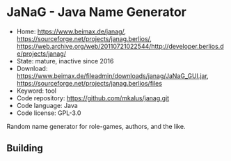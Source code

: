 # JaNaG - Java Name Generator

- Home: https://www.beimax.de/janag/, https://sourceforge.net/projects/janag.berlios/, https://web.archive.org/web/20110721022544/http://developer.berlios.de/projects/janag/
- State: mature, inactive since 2016
- Download: https://www.beimax.de/fileadmin/downloads/janag/JaNaG_GUI.jar, https://sourceforge.net/projects/janag.berlios/files
- Keyword: tool
- Code repository: https://github.com/mkalus/janag.git
- Code language: Java
- Code license: GPL-3.0

Random name generator for role-games, authors, and the like.

## Building
